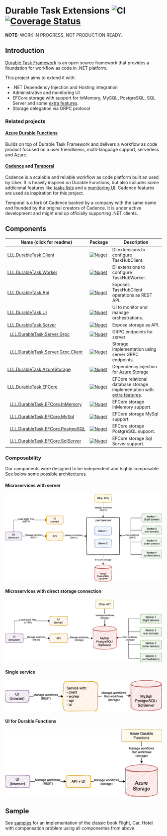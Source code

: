 # Durable Task Extensions ![CI](https://github.com/lucaslorentz/durabletask-extensions/workflows/CI/badge.svg) [![Coverage Status](https://coveralls.io/repos/github/lucaslorentz/durabletask-extensions/badge.svg?branch=main)](https://coveralls.io/github/lucaslorentz/durabletask-extensions?branch=main)

**NOTE:** WORK IN PROGRESS, NOT PRODUCTION READY.

## Introduction

[Durable Task Framework](https://github.com/Azure/durabletask) is an open source framework that provides a foundation for workflow as code in .NET platform.

This project aims to extend it with:
- .NET Dependency Injection and Hosting integration  
- Administrative and monitoring UI
- EFCore storage with support for InMemory, MySQL, PostgreSQL, SQL Server and some [extra features](./src/LLL.DurableTask.EFCore/README.md#features).
- Storage delegation via GRPC protocol

### Related projects

#### [Azure Durable Functions](https://docs.microsoft.com/en-us/azure/azure-functions/durable/durable-functions-overview)

Builds on top of Durable Task Framework and delivers a workflow as code product focused on a user friendliness, multi-language support, serverless and Azure.

#### [Cadence](https://cadenceworkflow.io/) and [Temporal](https://temporal.io/)

Cadence is a scalable and reliable workflow as code platform built an used by Uber. It is heavily inspired on Durable Functions, but also includes some addicional features like [tasks lists](https://cadenceworkflow.io/docs/concepts/task-lists/) and a [monitoring UI](https://github.com/uber/cadence-web). Cadence features are used as inspiration for this project.

Temporal is a fork of Cadence backed by a company with the same name and founded by the original creators of Cadence. It is under active development and might end up officially supporting .NET clients.

## Components

| Name (click for readme) | Package | Description |
| - | - | - |
| [LLL.DurableTask.Client](src/LLL.DurableTask.Client) | [![Nuget](https://img.shields.io/nuget/v/LLL.DurableTask.Client)](https://www.nuget.org/packages/LLL.DurableTask.Client/) | DI extensions to configure TaskHubClient. |
| [LLL.DurableTask.Worker](src/LLL.DurableTask.Worker) | [![Nuget](https://img.shields.io/nuget/v/LLL.DurableTask.Worker)](https://www.nuget.org/packages/LLL.DurableTask.Worker/) | DI extensions to configure TaskHubWorker. |
| [LLL.DurableTask.Api](src/LLL.DurableTask.Api) | [![Nuget](https://img.shields.io/nuget/v/LLL.DurableTask.Api)](https://www.nuget.org/packages/LLL.DurableTask.Api/) | Exposes TaskHubClient operations as REST API. |
| [LLL.DurableTask.Ui](src/LLL.DurableTask.Ui) | [![Nuget](https://img.shields.io/nuget/v/LLL.DurableTask.Ui)](https://www.nuget.org/packages/LLL.DurableTask.Ui/) | UI to monitor and manage orchestrations. |
| [LLL.DurableTask.Server](src/LLL.DurableTask.Server) | [![Nuget](https://img.shields.io/nuget/v/LLL.DurableTask.Server)](https://www.nuget.org/packages/LLL.DurableTask.Server/) | Expose storage as API. |
| &nbsp;&nbsp;[LLL.DurableTask.Server.Grpc](src/LLL.DurableTask.Server.Grpc) | [![Nuget](https://img.shields.io/nuget/v/LLL.DurableTask.Server.Grpc)](https://www.nuget.org/packages/LLL.DurableTask.Server.Grpc/) | GRPC endpoints for server. |
| &nbsp;&nbsp;[LLL.DurableTask.Server.Grpc.Client](src/LLL.DurableTask.Server.Grpc.Client) | [![Nuget](https://img.shields.io/nuget/v/LLL.DurableTask.Server.Grpc.Client)](https://www.nuget.org/packages/LLL.DurableTask.Server.Grpc.Client/) | Storage implementation using server GRPC endpoints. |
| [LLL.DurableTask.AzureStorage](src/LLL.DurableTask.AzureStorage) | [![Nuget](https://img.shields.io/nuget/v/LLL.DurableTask.AzureStorage)](https://www.nuget.org/packages/LLL.DurableTask.AzureStorage/) | Dependency injection for [Azure Storage](https://github.com/Azure/durabletask/tree/main/src/DurableTask.AzureStorage) |
| [LLL.DurableTask.EFCore](src/LLL.DurableTask.EFCore) | [![Nuget](https://img.shields.io/nuget/v/LLL.DurableTask.EFCore)](https://www.nuget.org/packages/LLL.DurableTask.EFCore/) | EFCore relational database storage implementation with [extra features](./src/LLL.DurableTask.EFCore/README.md#features). |
| &nbsp;&nbsp;[LLL.DurableTask.EFCore.InMemory](src/LLL.DurableTask.EFCore.InMemory) | [![Nuget](https://img.shields.io/nuget/v/LLL.DurableTask.EFCore.InMemory)](https://www.nuget.org/packages/LLL.DurableTask.EFCore.InMemory/) | EFCore storage InMemory support. |
| &nbsp;&nbsp;[LLL.DurableTask.EFCore.MySql](src/LLL.DurableTask.EFCore.MySql) | [![Nuget](https://img.shields.io/nuget/v/LLL.DurableTask.EFCore.MySql)](https://www.nuget.org/packages/LLL.DurableTask.EFCore.MySql/) | EFCore storage MySql support. |
| &nbsp;&nbsp;[LLL.DurableTask.EFCore.PostgreSQL](src/LLL.DurableTask.EFCore.PostgreSQL) | [![Nuget](https://img.shields.io/nuget/v/LLL.DurableTask.EFCore.PostgreSQL)](https://www.nuget.org/packages/LLL.DurableTask.EFCore.PostgreSQL/) | EFCore storage PostgreSQL support. |
| &nbsp;&nbsp;[LLL.DurableTask.EFCore.SqlServer](src/LLL.DurableTask.EFCore.SqlServer) | [![Nuget](https://img.shields.io/nuget/v/LLL.DurableTask.EFCore.SqlServer)](https://www.nuget.org/packages/LLL.DurableTask.EFCore.SqlServer/) | EFCore storage Sql Server support. |

### Composability

Our components were designed to be independent and highly composable. See below some possible architectures.

#### Microservices with server

![Diagram](readme/diagrams/architecture_1.png)

#### Microservices with direct storage connection

![Diagram](readme/diagrams/architecture_2.png)

#### Single service

![Diagram](readme/diagrams/architecture_3.png)

#### UI for Durable Functions

![Diagram](readme/diagrams/architecture_4.png)

## Sample

See [samples](samples) for an implementation of the classic book Flight, Car, Hotel with compensation problem using all componentes from above.
